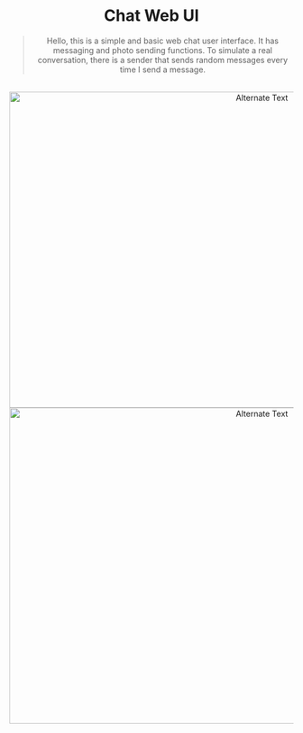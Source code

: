 # <h1 align="center" > Chat Web UI 

<div align="center">


>  Hello, this is a simple and basic web chat user interface. It has messaging and photo sending functions. To simulate a real conversation, there is a sender that sends random messages every time I send a message.
<br>
<img src="https://user-images.githubusercontent.com/77582858/229355233-4fba091c-9bfd-4ecf-ab0d-05eb2ffbfbaa.png" alt="Alternate Text" width="880" height="560"/>
<img src="https://user-images.githubusercontent.com/77582858/229355348-ae6ddf96-745a-49b7-ab74-5309f7b998db.png" alt="Alternate Text" width="880" height="560"/>
</a>  
</div>

  
  
  
  
